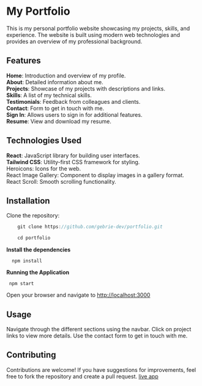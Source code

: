 # My Portfolio
This is my personal portfolio website showcasing my projects, skills, and experience.
The website is built using modern web technologies and provides an overview of my professional background.

## Features
**Home**: Introduction and overview of my profile.<br>
**About**: Detailed information about me.<br>
**Projects**: Showcase of my projects with descriptions and links.<br>
**Skills**: A list of my technical skills.<br>
**Testimonials**: Feedback from colleagues and clients.<br>
**Contact**: Form to get in touch with me.<br>
**Sign In**: Allows users to sign in for additional features.<br>
**Resume**: View and download my resume.<br>
## Technologies Used
**React**: JavaScript library for building user interfaces.<br>
**Tailwind CSS**: Utility-first CSS framework for styling.<br>
Heroicons: Icons for the web.<br>
React Image Gallery: Component to display images in a gallery format.<br>
React Scroll: Smooth scrolling functionality.<br>

## Installation
Clone the repository:


```javascript
    git clone https://github.com/gebrie-dev/portfolio.git
```
```javascript
    cd portfolio
```
**Install the dependencies**
```
  npm install
```
**Running the Application**
```
 npm start
```
Open your browser and navigate to [http://localhost:3000](http://localhost:3000)

## Usage
Navigate through the different sections using the navbar.
Click on project links to view more details.
Use the contact form to get in touch with me.
## Contributing
Contributions are welcome! If you have suggestions for improvements,
feel free to fork the repository and create a pull request.
[live app](gebrieportfolio.netlify.app)



